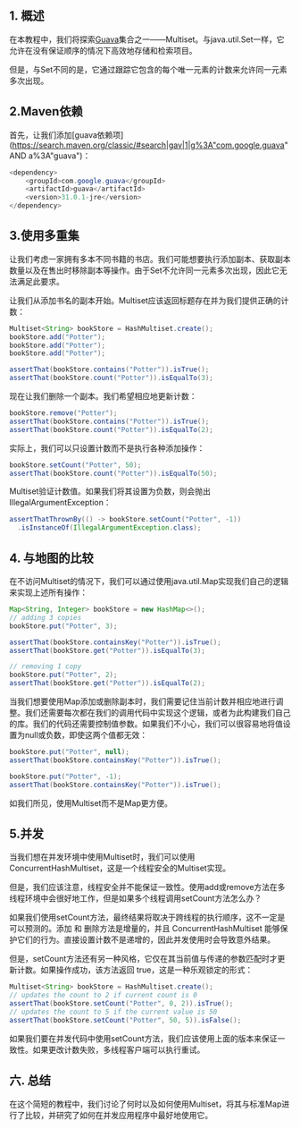 ## 1. 概述

在本教程中，我们将探索[Guava](https://www.baeldung.com/category/guava/)集合之一——Multiset。与java.util.Set一样，它允许在没有保证顺序的情况下高效地存储和检索项目。

但是，与Set不同的是，它通过跟踪它包含的每个唯一元素的计数来允许同一元素多次出现。

## 2.Maven依赖

首先，让我们添加[guava依赖项](https://search.maven.org/classic/#search|gav|1|g%3A"com.google.guava" AND a%3A"guava")：

```java
<dependency>
    <groupId>com.google.guava</groupId>
    <artifactId>guava</artifactId>
    <version>31.0.1-jre</version>
</dependency>
```

## 3.使用多重集

让我们考虑一家拥有多本不同书籍的书店。我们可能想要执行添加副本、获取副本数量以及在售出时移除副本等操作。由于Set不允许同一元素多次出现，因此它无法满足此要求。

让我们从添加书名的副本开始。Multiset应该返回标题存在并为我们提供正确的计数：

```java
Multiset<String> bookStore = HashMultiset.create();
bookStore.add("Potter");
bookStore.add("Potter");
bookStore.add("Potter");

assertThat(bookStore.contains("Potter")).isTrue();
assertThat(bookStore.count("Potter")).isEqualTo(3);
```

现在让我们删除一个副本。我们希望相应地更新计数：

```java
bookStore.remove("Potter");
assertThat(bookStore.contains("Potter")).isTrue();
assertThat(bookStore.count("Potter")).isEqualTo(2);
```

实际上，我们可以只设置计数而不是执行各种添加操作：

```java
bookStore.setCount("Potter", 50); 
assertThat(bookStore.count("Potter")).isEqualTo(50);
```

Multiset验证计数值。如果我们将其设置为负数，则会抛出 IllegalArgumentException：

```java
assertThatThrownBy(() -> bookStore.setCount("Potter", -1))
  .isInstanceOf(IllegalArgumentException.class);
```

## 4. 与地图的比较

在不访问Multiset的情况下，我们可以通过使用java.util.Map实现我们自己的逻辑来实现上述所有操作：

```java
Map<String, Integer> bookStore = new HashMap<>();
// adding 3 copies
bookStore.put("Potter", 3);

assertThat(bookStore.containsKey("Potter")).isTrue();
assertThat(bookStore.get("Potter")).isEqualTo(3);

// removing 1 copy
bookStore.put("Potter", 2);
assertThat(bookStore.get("Potter")).isEqualTo(2);
```

当我们想要使用Map添加或删除副本时，我们需要记住当前计数并相应地进行调整。我们还需要每次都在我们的调用代码中实现这个逻辑，或者为此构建我们自己的库。我们的代码还需要控制值参数。如果我们不小心，我们可以很容易地将值设置为null或负数，即使这两个值都无效：

```java
bookStore.put("Potter", null);
assertThat(bookStore.containsKey("Potter")).isTrue();

bookStore.put("Potter", -1);
assertThat(bookStore.containsKey("Potter")).isTrue();

```

如我们所见，使用Multiset而不是Map更方便。

## 5.并发

当我们想在并发环境中使用Multiset时，我们可以使用ConcurrentHashMultiset，这是一个线程安全的Multiset实现。

但是，我们应该注意，线程安全并不能保证一致性。使用add或remove方法在多线程环境中会很好地工作，但是如果多个线程调用setCount方法怎么办？ 

如果我们使用setCount方法，最终结果将取决于跨线程的执行顺序，这不一定是可以预测的。添加 和 删除方法是增量的，并且 ConcurrentHashMultiset 能够保护它们的行为。直接设置计数不是递增的，因此并发使用时会导致意外结果。

但是，setCount方法还有另一种风格，它仅在其当前值与传递的参数匹配时才更新计数。如果操作成功，该方法返回 true，这是一种乐观锁定的形式：

```java
Multiset<String> bookStore = HashMultiset.create();
// updates the count to 2 if current count is 0
assertThat(bookStore.setCount("Potter", 0, 2)).isTrue();
// updates the count to 5 if the current value is 50
assertThat(bookStore.setCount("Potter", 50, 5)).isFalse();
```

如果我们要在并发代码中使用setCount方法，我们应该使用上面的版本来保证一致性。如果更改计数失败，多线程客户端可以执行重试。

## 六. 总结

在这个简短的教程中，我们讨论了何时以及如何使用Multiset，将其与标准Map进行了比较，并研究了如何在并发应用程序中最好地使用它。
